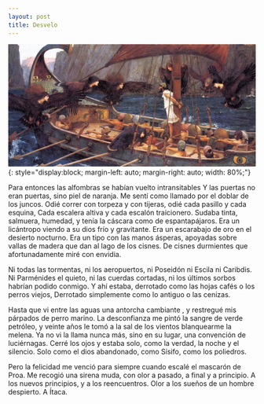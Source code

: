 ```yaml
---
layout: post
title: Desvelo
---
```


![Oddyseus](/assets/img/odiseo.jpg){: style="display:block; margin-left: auto; margin-right: auto; width: 80%;"}

<p class="poem">
Para entonces las alfombras se habían vuelto intransitables
Y las puertas no eran puertas, sino piel de naranja.
Me sentí como llamado por el doblar de los juncos.
Odié correr con torpeza y con tijeras, odié cada pasillo y cada esquina,
Cada escalera altiva y cada escalón traicionero.
Sudaba tinta, salmuera, humedad, y tenía la cáscara como de espantapájaros.
Era un licántropo viendo a su dios frío y gravitante.
Era un escarabajo de oro en el desierto nocturno.
Era un tipo con las manos ásperas,
apoyadas sobre vallas de madera que dan al lago de los cisnes.
De cisnes durmientes que afortunadamente miré con envidia.

Ni todas las tormentas, ni los aeropuertos, ni Poseidón ni Escila ni Caribdis.
Ni Parménides el quieto, ni las cuerdas cortadas, ni los últimos sorbos habrían podido conmigo.
Y ahí estaba, derrotado como las hojas cafés o los perros viejos,
Derrotado simplemente como lo antiguo o las cenizas.

Hasta que vi entre las aguas una antorcha cambiante , y restregué mis párpados de perro marino.
La desconfianza me pintó la sangre de verde petróleo,
y veinte años le tomó a la sal de los vientos blanquearme la melena.
Ya no vi la llama nunca más, sino en su lugar, una convención de luciérnagas.
Cerré los ojos y estaba solo, como la verdad, la noche y el silencio.
Solo como el dios abandonado, como Sísifo, como los poliedros.

Pero la felicidad me venció para siempre cuando escalé el mascarón de Proa.
Me recogió una sirena muda, con olor a pasado, a final y a principio.
A los nuevos principios, y a los reencuentros.
Olor a los sueños de un hombre despierto.
A Ítaca.
</p> 


